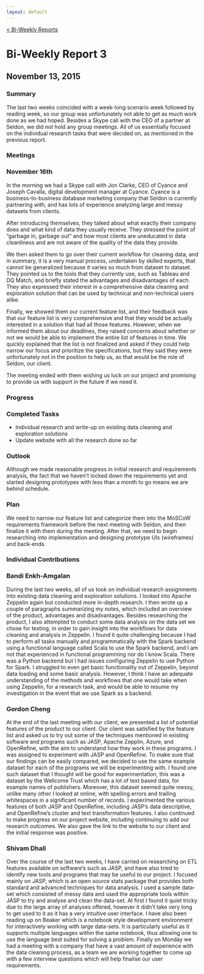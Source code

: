 ```yaml
---
layout: default
---
```


<a class="btn" href="{{site.baseurl}}/biweekly.html">&lt; Bi-Weekly Reports</a>

# Bi-Weekly Report 3

## November 13, 2015

### **Summary**

The last two weeks coincided with a week-long scenario week followed by reading week, so our group was unfortunately not able to get as much work done as we had hoped. Besides a Skype call with the CEO of a partner at Seldon, we did not hold any group meetings. All of us essentially focused on the individual research tasks that were decided on, as mentioned in the previous report.  

### **Meetings**

### November 16th

In the morning we had a Skype call with Jon Clarke, CEO of Cyance and Joseph Cavalla, digital development manager at Cyance. Cyance is a business-to-business database marketing company that Seldon is currently partnering with, and has lots of experience analyzing large and messy datasets from clients. 

After introducing themselves, they talked about what exactly their company does and what kind of data they usually receive. They stressed the point of “garbage in, garbage out” and how most clients are uneducated in data cleanliness and are not aware of the quality of the data they provide. 

We then asked them to go over their current workflow for cleaning data, and in summary, it is a very manual process, undertaken by skilled experts, that cannot be generalized because it varies so much from dataset to dataset. They pointed us to the tools that they currently use, such as Tableau and DQ Match, and briefly stated the advantages and disadvantages of each. They also expressed their interest in a comprehensive data cleaning and exploration solution that can be used by technical and non-technical users alike. 

Finally, we showed them our current feature list, and their feedback was that our feature list is very comprehensive and that they would be actually interested in a solution that had all those features. However, when we informed them about our deadlines, they raised concerns about whether or not we would be able to implement the entire list of features in time. We quickly explained that the list is not finalized and asked if they could help narrow our focus and prioritize the specifications, but they said they were unfortunately not in the position to help us, as that would be the role of Seldon, our client. 

The meeting ended with them wishing us luck on our project and promising to provide us with support in the future if we need it. 

### **Progress**

### Completed Tasks

* Individual research and write-up on existing data cleaning and exploration solutions
* Update website with all the research done so far

### Outlook

Although we made reasonable progress in initial research and requirements analysis, the fact that we haven't locked down the requirements yet and started designing prototypes with less than a month to go means we are behind schedule. 

### Plan

We need to narrow our feature list and categorize them into the MoSCoW requirements  framework before the next meeting with Seldon, and then finalize it with them during the meeting. After that, we need to begin researching into implementation and designing prototype UIs (wireframes) and back-ends. 

### **Individual Contributions**

### Bandi Enkh-Amgalan

During the last two weeks, all of us took on individual research assignments into existing data cleaning and exploration solutions. I looked into Apache Zeppelin again but conducted more in-depth research. I then wrote up a couple of paragraphs summarizing my notes, which included an overview of the product, advantages and disadvantages. Besides researching the product, I also attempted to conduct some data analysis on the data set we chose for testing, in order to gain insight into the workflows for data cleaning and analysis in Zeppelin. I found it quite challenging because I had to perform all tasks manually and programmatically with the Spark backend using a functional language called Scala to use the Spark backend, and I am not that experienced in functional programming nor do I know Scala. There was a Python backend but I had issues configuring Zeppelin to use Python for Spark. I struggled to even get basic functionality out of Zeppelin, beyond data loading and some basic analysis. However, I think I have an adequate understanding of the methods and workflows that one would take when using Zeppelin, for a research task, and would be able to resume my investigation in the event that we use Spark as a backend. 

### Gordon Cheng

At the end of the last meeting with our client, we presented a list of potential features of the product to our client. Our client was satisfied by the feature list and asked us to try out some of the techniques mentioned in existing software and programs such as JASP, Apache Zepplin, Azure, and OpenRefine, with the aim to understand how they work in these programs. I was assigned to experiment with JASP and OpenRefine. To make sure that our findings can be easily compared, we decided to use the same example dataset for each of the programs we will be experimenting with. I found one such dataset that I thought will be good for experimentation, this was a dataset by the Wellcome Trust which has a lot of text based data, for example names of publishers. Moreover, this dataset seemed quite messy, unlike many other I looked at online, with spelling errors and trailing whitespaces in a significant number of records. I experimented the various features of both JASP and OpenRefine, including JASP’s data descriptive, and OpenRefine’s cluster and text transformation features. I also continued to make progress on our project website, including continuing to add our research outcomes. We also gave the link to the website to our client and the initial response was positive.

### Shivam Dhall

Over the course of the last two weeks, I have carried on researching on ETL features available on software’s such as JASP, and have also tried to identify new tools and programs that may be useful to our project. I focused mainly on JASP, which is an open source stats package that provides both standard and advanced techniques for data analysis. I used a sample data-set which consisted of messy data and used the appropriate tools within JASP to try and analyse and clean the data-set. At first I found it quiet tricky due to the large array of analyses offered, however it didn’t take very long to get used to it as it has a very intuitive user interface. I have also been reading up on Beaker which is a notebook style development environment for interactively working with large data-sets. It is particularly useful as it supports multiple languages within the same notebook, thus allowing one to use the language best suited for solving a problem. Finally on Monday we had a meeting with a company that have a vast amount of experience with the data cleaning process, as a team we are working together to come up with a few interview questions which will help finalise our user requirements.